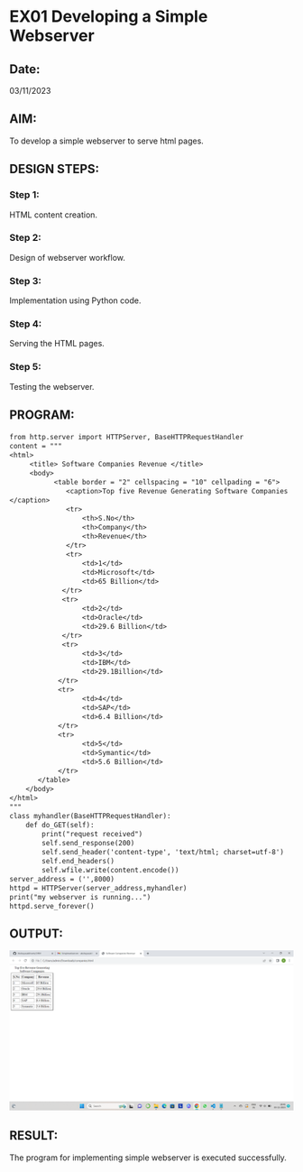 # EX01 Developing a Simple Webserver
## Date:
03/11/2023

## AIM:
To develop a simple webserver to serve html pages.

## DESIGN STEPS:
### Step 1: 
HTML content creation.

### Step 2:
Design of webserver workflow.

### Step 3:
Implementation using Python code.

### Step 4:
Serving the HTML pages.

### Step 5:
Testing the webserver.

## PROGRAM:
```
from http.server import HTTPServer, BaseHTTPRequestHandler
content = """
<html>
     <title> Software Companies Revenue </title>
     <body>
           <table border = "2" cellspacing = "10" cellpading = "6">
              <caption>Top five Revenue Generating Software Companies </caption>
              <tr>
                  <th>S.No</th>
                  <th>Company</th>
                  <th>Revenue</th>
              </tr>
              <tr>
                  <td>1</td>
                  <td>Microsoft</td>
                  <td>65 Billion</td>
             </tr>
             <tr>
                  <td>2</td>
                  <td>Oracle</td>
                  <td>29.6 Billion</td>
             </tr>
             <tr>
                  <td>3</td>
                  <td>IBM</td>
                  <td>29.1Billion</td>
            </tr>
            <tr>
                  <td>4</td>
                  <td>SAP</td>
                  <td>6.4 Billion</td>
            </tr>
            <tr>
                  <td>5</td>
                  <td>Symantic</td>
                  <td>5.6 Billion</td>
            </tr>
       </table>
    </body>
</html>
"""
class myhandler(BaseHTTPRequestHandler):
    def do_GET(self):
        print("request received")
        self.send_response(200)
        self.send_header('content-type', 'text/html; charset=utf-8')
        self.end_headers()
        self.wfile.write(content.encode())
server_address = ('',8000)
httpd = HTTPServer(server_address,myhandler)
print("my webserver is running...")
httpd.serve_forever()

```

## OUTPUT:
![Alt text](<Screenshot (1).png>)

## RESULT:
The program for implementing simple webserver is executed successfully.
